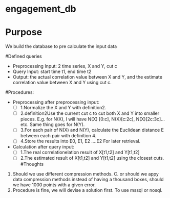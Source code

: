 # engagement_db
# Purpose
We  build the database to pre calculate the input data

#Defined queries
- Preprocessing Input: 2 time series, X and Y, cut c 
- Query Input: start time t1, end time t2 
- Output: the actual correlation value between X and Y, and the estimate correlation value between X and Y using cut c. 

#Procedures: 
- Preprocessing after preprocessing input: 
    - [  ] 1.Normalize the X and Y with definition2. 
    - [  ] 2.definition2Use the current cut c to cut both X and Y into smaller pieces. E.g. for N(X), I will have N(X) [0:c], N(X)[c:2c], N(X)[2c:3c]… etc. Same thing goes for N(Y). 
    - [  ] 3.For each pair of N(X) and N(Y), calculate the Euclidean distance E between    each pair with definition 4. 
    - [  ] 4.Store the results into E0, E1, E2 ….E2 For later retrieval. 
- Calculation after query input: 
    - [  ] 1.The real correlationelation result of X[t1,t2] and Y[t1,t2]
    - [  ] 2.The estimated result of X[t1,t2] and Y[t1,t2] using the closest cuts. 
#Thoughts
1. Should we use different compression methods. C. or should we appy data compression methods instead of having a thousand boxes, should we have 1000 points with a given error. 
2. Procedure is fine, we will devise a solution first. To use mssql or nosql. 



